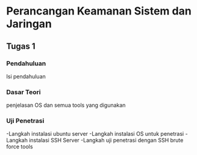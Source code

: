 # Perancangan Keamanan Sistem dan Jaringan

## Tugas 1

### Pendahuluan
Isi pendahuluan

### Dasar Teori
penjelasan OS dan semua tools yang digunakan

### Uji Penetrasi
-Langkah instalasi ubuntu server
-Langkah instalasi OS untuk penetrasi 
-Langkah instalasi SSH Server
-Langkah uji penetrasi dengan SSH brute force tools
